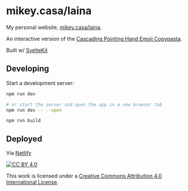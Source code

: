 # mikey.casa/laina

My personal website, [mikey.casa/laina](https://mikey.casa/laina).

An interactive version of the [Cascading Pointing Hand Emoji Copypasta](https://knowyourmeme.com/memes/cascading-pointing-hand-emoji-copypasta).

Built w/ [SvelteKit](https://github.com/sveltejs/kit)

## Developing

Start a development server:

```bash
npm run dev

# or start the server and open the app in a new browser tab
npm run dev -- --open
```

```
npm run build
```

## Deployed

Via [Netlify](https://www.netlify.com/)

[![CC BY 4.0][cc-by-shield]][cc-by]

This work is licensed under a
[Creative Commons Attribution 4.0 International License][cc-by].

[cc-by]: http://creativecommons.org/licenses/by/4.0/
[cc-by-shield]: https://img.shields.io/badge/License-CC%20BY%204.0-lightgrey.svg
